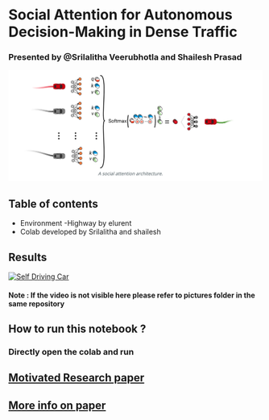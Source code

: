 # Social Attention for Autonomous Decision-Making in Dense Traffic
### Presented by @Srilalitha Veerubhotla and Shailesh Prasad 



<p align="center">
  <img width="800" height=""800 src="https://github.com/srilalithaveerubhotla/Automated_Car_Driving_Self_Parking_DeepQNetwork/blob/main/pictures/Screen%20Shot%202020-12-08%20at%208.20.36%20PM.png" "Social Attention Architecture for building Self Driving car in a Intersection Environment !">
</p>

## Table of contents

  - Environment -Highway by elurent 
  - Colab developed by Srilalitha and shailesh
## Results 

   [![Self Driving Car](https://github.com/srilalithaveerubhotla/Automated_Car_Driving_Self_Parking_DeepQNetwork/blob/main/pictures/download.gif)](https://github.com/srilalithaveerubhotla/Automated_Car_Driving_Self_Parking_DeepQNetwork/blob/main/pictures/download.mp4)
   #### Note : If the video is not visible here please refer to pictures folder in the same repository

## How to run this notebook ?
### Directly open the colab and run 

## [Motivated Research paper](https://arxiv.org/pdf/1911.12250.pdf)
## [More info on paper](https://eleurent.github.io/social-attention/)
 


